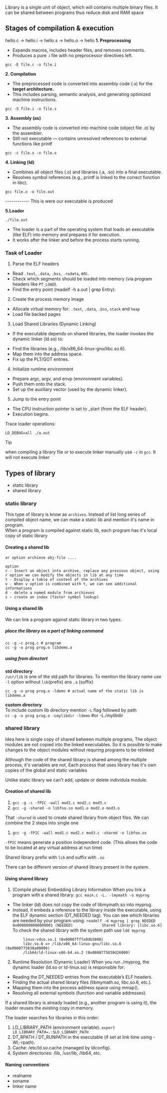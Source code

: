Library is a single unit of object, which will contains multiple binary files. It can be shared between programs thus reduce disk and RAM space

## Stages of compilation & execution
hello.c -> hello.i -> hello.s -> hello.o -> hello
**1. Preprocessing**  
- Expands macros, includes header files, and removes comments.
- Produces a pure .i file with no preprocessor directives left.
```
gcc -E file.c -o file.i
```
**2. Compilation** 
- The preprocessed code is converted into assembly code (.s) for the **target architecture.**
- This includes parsing, semantic analysis, and generating optimized machine instructions.
```
gcc -S file.i -o file.s
```
**3. Assembly (as)**
- The assembly code is converted into machine code (object file .o) by the assembler.
- Still not executable — contains unresolved references to external functions like printf

```
gcc -c file.s -o file.o
```

**4. Linking (ld)**
- Combines all object files (.o) and libraries (.a, .so) into a final executable.
- Resolves symbol references (e.g., printf is linked to the correct function in libc).

```
gcc file.o -o file.out
```

------------ This is were our executable is produced

**5.Loader**
```
./file.out
```
- The loader is a part of the operating system that loads an executable (like ELF) into memory and prepares it for execution.
- It works after the linker and before the process starts running.

### Task of Loader
1. Parse the ELF headers
- Read `.text`, `.data`, `.bss`, `.rodata`, etc.
- Check which segments should be loaded into memory (via program headers like `PT_LOAD`).
- Find the entry point (readelf -h a.out | grep Entry).

2. Create the process memory image
- Allocate virtual memory for: `.text`, `.data`, `.bss`, `stack` and `heap`
- Load file backed pages

3. Load Shared Libraries (Dynamic Linking)
- If the executable depends on shared libraries, the loader invokes the dynamic linker (ld.so) to:
* Find the libraries (e.g., /lib/x86_64-linux-gnu/libc.so.6).
* Map them into the address space.
* Fix up the PLT/GOT entries.

4. Initialize runtime environment
- Prepare argc, argv, and envp (environment variables).
- Push them onto the stack.
- Set up the auxiliary vector (used by the dynamic linker).

5. Jump to the entry point
- The CPU instruction pointer is set to _start (from the ELF header).
- Execution begins.

Trace loader operations:
```
LD_DEBUG=all ./a.out
```

> [!TIP]  
> when compiling a library file or to execute linker manually use `-c` in `gcc`. It will not execute linker

## Types of library
* static library
* shared library

### static library
This type of library is know as `archives`. Instead of list long series of compiled object name, we can make a static lib and mention it's name in program.  
When a program is compiled against static lib, each program has it's local copy of static library

#### Creating a shared lib
`ar option archieve obj-file ....`
```
option
r - Insert an object into archive, replace any previous object, using r option we can modify the objects in lib at any time
t - Display a table of content of the archives
v - When v option is combined with t, we can see additional informations
d - delete a named module from archieves
s – create an index (faster symbol lookup)
```

#### Using a shared lib
We can link a program against static library in two types.

##### place the library as a part of linking command

```
cc -g -c prog.c # program 
cc -g -o prog prog.o libdemo.a
```

##### using from directort
**std directory**  
`/usr/lib` is one of the std path for libraries. To mention the library name use `-l` option without `lib`(prefix) ans `.a` (suffix)
```
cc -g -o prog prog.o -ldemo # actual name of the static lib is libdemo.a
```

**custom directory**  
To include custom lib directory mention `-L` flag followed by path  
`cc -g -o prog prog.o -Lmylibdir -ldemo` #or -L./mylibdir

### shared library
Idea here is single copy of shared between multiple programs, The object modules are not copied into the linked executables. So it is possible to make changes to the object modules without requring programs to be relinked

Although the code of the shared library is shared among the multiple process, it's variables are not, Each process that uses library has it's own copies of the global and static variables

Unlike static library we can't add, update or delete individula module.

#### Creation of shared lib
1. `gcc -g -c -fPIC -wall mod1.c mod2.c mod3.c`  
2. `gcc -g -shared -o libfoo.so mod1.o mod2.o mod3.o`  

That `-shared` is used to create shared library from object files. We can combine the 2 steps into single one

1. `gcc -g -fPIC -wall mod1.c mod2.c mod3.c -shared -o libfoo.so`

`-fPIC` means generate a position independent code. (This allows the code to be located at any virtual address at run time)

Shared library prefix with `lib` and suffix with `.so`  

There can be different version of shared library present in the system.

#### Using shared library

1. (Compile phase)  Embedding Library Information
When you link a program with a shared library:  `gcc main.c -L. -lmymath -o myprog`
- The linker (ld) does not copy the code of libmymath.so into myprog.
- Instead, it embeds a reference to the library inside the executable, using the ELF dynamic section (DT_NEEDED tag).
You can see which libraries are needed by your program using: `readelf -d myprog | grep NEEDED`
``` 0x0000000000000001 (NEEDED)             Shared library: [libc.so.6]```  
To check the shared library with the system path use `ldd myprog`  
```
        linux-vdso.so.1 (0x00007fffa9db5000)
        libc.so.6 => /lib/x86_64-linux-gnu/libc.so.6 (0x0000775838a00000)
        /lib64/ld-linux-x86-64.so.2 (0x0000775838d26000)
```
2. Runtime Resolution (Dynamic Loader)
When you run ./myprog, the dynamic loader (ld.so or ld-linux.so) is responsible for:
- Reading the DT_NEEDED entries from the executable’s ELF headers.
- Finding the actual shared library files (libmymath.so, libc.so.6, etc.).
- Mapping them into the process address space using mmap().
- Resolving all external symbols (function and variable addresses).

If a shared library is already loaded (e.g., another program is using it), the loader reuses the existing copy in memory.

The loader searches for libraries in this order:
1. LD_LIBRARY_PATH (environment variable). `export LD_LIBRARY_PATH=.:$LD_LIBRARY_PATH`
2. DT_RPATH / DT_RUNPATH in the executable (if set at link time using -Wl,-rpath).
3. Cache: /etc/ld.so.cache (managed by ldconfig).
4. System directories: /lib, /usr/lib, /lib64, etc.


#### Naming conventions
* realname
* soname
* linker name